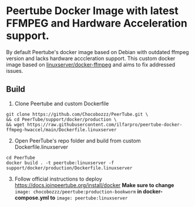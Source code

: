 # Peertube Docker Image with latest FFMPEG and Hardware Acceleration support.

By default Peertube's docker image based on Debian with outdated ffmpeg version and lacks hardware acccleration support.
This custom docker image based on [linuxserver/docker-ffmpeg](https://github.com/linuxserver/docker-ffmpeg) and aims to fix addressed issues.

## Build

1. Clone Peertube and custom Dockerfile
```
git clone https://github.com/Chocobozzz/PeerTube.git \
&& cd PeerTube/support/docker/production \
&& wget https://raw.githubusercontent.com/ilfarpro/peertube-docker-ffmpeg-hwaccel/main/Dockerfile.linuxserver
```
2. Open PeerTube's repo folder and build from custom Dockerfile.linuxserver
```
cd PeerTube
docker build . -t peertube:linuxserver -f support/docker/production/Dockerfile.linuxserver
```

3. Follow official instructions to deploy https://docs.joinpeertube.org/install/docker 
**Make sure to change** `image: chocobozzz/peertube:production-bookworm` **in docker-compose.yml to** `image: peertube:linuxserver`
